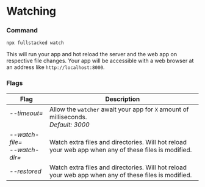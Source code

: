 # Watching

### Command
```shell
npx fullstacked watch
```
This will run your app and hot reload the server and the web app 
on respective file changes. Your app will be accessible with
a web browser at an address like `http://localhost:8000`.

### Flags
| Flag                                        | Description                                                                                          |
|---------------------------------------------|------------------------------------------------------------------------------------------------------|
| *--timeout=*  &nbsp;                        | Allow the `watcher` await your app for `X` amount of milliseconds.<br/> *Default: 3000*              |
| *--watch-file=* <br/> *--watch-dir=* &nbsp; | Watch extra files and directories. Will hot reload your web app when any of these files is modified. |
| *--restored*                                | Watch extra files and directories. Will hot reload your web app when any of these files is modified. |
